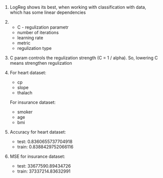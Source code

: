 1. LogReg shows its best, when working with classification with data, 
  which has some linear dependencies

2. - C - regulization parametr
   - number of iterations 
   - learning rate
   - metric
   - regulization type

3. C param controls the regulization strength (C = 1 / alpha).
  So, lowering C means strengthen regulization 

4. For heart dataset:
    - cp      
    - slope   
    - thalach 
   
   For insurance dataset:
    - smoker 
    - age    
    - bmi    

5. Accuracy for heart dataset:
    - test:  0.8360655737704918
    - train: 0.8388429752066116

6. MSE for insurance dataset:
    - test:  33677590.89434726
    - train: 37337214.83632991